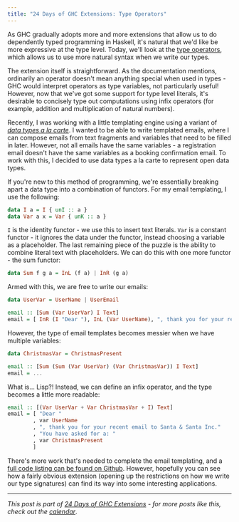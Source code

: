 ```yaml
---
title: "24 Days of GHC Extensions: Type Operators"
---
```


As GHC gradually adopts more and more extensions that allow us to do
dependently typed programming in Haskell, it's natural that we'd like be more
expressive at the type level. Today, we'll look at the
[type operators](https://downloads.haskell.org/~ghc/latest/docs/html/users_guide/glasgow_exts.html#type-operators),
which allows us to use more natural syntax when we write our types.

The extension itself is straightforward. As the documentation mentions,
ordinarily an operator doesn't mean anything special when used in types - GHC
would interpret operators as type variables, not particularly useful! However,
now that we've got some support for type level literals, it's desirable to
concisely type out computations using infix operators (for example, addition and
multiplication of natural numbers).

Recently, I was working with a little templating engine using a variant of
[*data types a la carte*](http://www.staff.science.uu.nl/~swier004/Publications/DataTypesALaCarte.pdf). I
wanted to be able to write templated emails, where I can compose emails from
text fragments and variables that need to be filled in later. However, not all
emails have the same variables - a registration email doesn't have the same
variables as a booking confirmation email. To work with this, I decided to use
data types a la carte to represent open data types.

If you're new to this method of programming, we're essentially breaking apart a
data type into a combination of functors. For my email templating, I use the
following:

```haskell
data I a = I { unI :: a }
data Var a x = Var { unK :: a }
```

`I` is the identity functor - we use this to insert text literals. `Var` is a
constant functor - it ignores the data under the functor, instead choosing a
variable as a placeholder. The last remaining piece of the puzzle is the ability
to combine literal text with placeholders. We can do this with one more
functor - the sum functor:

```haskell
data Sum f g a = InL (f a) | InR (g a)
```

Armed with this, we are free to write our emails:

```haskell
data UserVar = UserName | UserEmail

email :: [Sum (Var UserVar) I Text]
email = [ InR (I "Dear "), InL (Var UserName), ", thank you for your recent email to Santa & Santa Inc."]
```

However, the type of email templates becomes messier when we have multiple variables:

```haskell
data ChristmasVar = ChristmasPresent

email :: [Sum (Sum (Var UserVar) (Var ChristmasVar)) I Text]
email = ...
```

What is... Lisp?! Instead, we can define an infix operator, and the type becomes
a little more readable:

```haskell
email :: [(Var UserVar + Var ChristmasVar + I) Text]
email = [ "Dear "
        , var UserName
        , ", thank you for your recent email to Santa & Santa Inc."
        , "You have asked for a: "
        , var ChristmasPresent
        ]
```

There's more work that's needed to complete the email templating, and a [full
code listing can be found on Github](https://github.com/ocharles/blog/blob/master/code/2014-12-08-type-operators.hs). However,
hopefully you can see how a fairly obvious extension (opening up the
restrictions on how we write our type signatures) can find its way into some
interesting applications.

----

*This post is part of
[24 Days of GHC Extensions](/pages/2014-12-01-24-days-of-ghc-extensions.html) -
for more posts like this, check out the
[calendar](/pages/2014-12-01-24-days-of-ghc-extensions.html)*.
